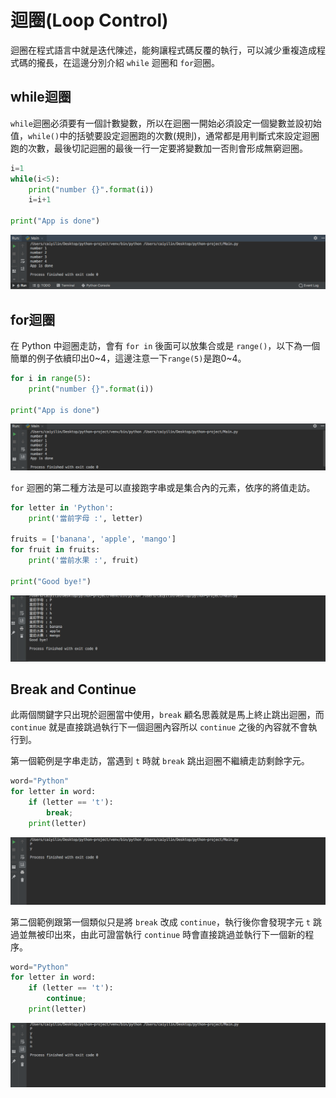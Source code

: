# 迴圈(Loop Control)
迴圈在程式語言中就是迭代陳述，能夠讓程式碼反覆的執行，可以減少重複造成程式碼的攏長，在這邊分別介紹 `while` 迴圈和 `for`迴圈。 

## while迴圈
`while`迴圈必須要有一個計數變數，所以在迴圈一開始必須設定一個變數並設初始值，`while()`中的括號要設定迴圈跑的次數(規則)，通常都是用判斷式來設定迴圈跑的次數，最後切記迴圈的最後一行一定要將變數加一否則會形成無窮迴圈。

```py
i=1
while(i<5):
    print("number {}".format(i))
    i=i+1

print("App is done")
```

![](/assets/img6-1.png)

## for迴圈
在 Python 中迴圈走訪，會有 `for in` 後面可以放集合或是 `range()`，以下為一個簡單的例子依續印出0~4，這邊注意一下`range(5)`是跑0~4。

```py
for i in range(5):
    print("number {}".format(i))

print("App is done")
```

![](/assets/img6-2.png)

`for` 迴圈的第二種方法是可以直接跑字串或是集合內的元素，依序的將值走訪。
```py
for letter in 'Python':
    print('當前字母 :', letter)

fruits = ['banana', 'apple', 'mango']
for fruit in fruits:
    print('當前水果 :', fruit)

print("Good bye!")
```

![](/assets/img6-3.png)

## Break and Continue
此兩個關鍵字只出現於迴圈當中使用，`break` 顧名思義就是馬上終止跳出迴圈，而 `continue` 就是直接跳過執行下一個迴圈內容所以 `continue` 之後的內容就不會執行到。

第一個範例是字串走訪，當遇到 `t` 時就 `break` 跳出迴圈不繼續走訪剩餘字元。

```py
word="Python"
for letter in word:
    if (letter == 't'):
        break;
    print(letter)
```

![](/assets/img6-4.png)

第二個範例跟第一個類似只是將 `break` 改成 `continue`，執行後你會發現字元 `t` 跳過並無被印出來，由此可證當執行 `continue` 時會直接跳過並執行下一個新的程序。

```py
word="Python"
for letter in word:
    if (letter == 't'):
        continue;
    print(letter)
```

![](/assets/img6-5.png)